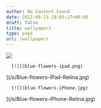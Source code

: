 ```yaml
---
author: No Content Found
date: 2012-08-13 19:03:17+00:00
draft: false
title: wallpapers
type: page
url: /wallpapers
---
```


[![](blue-flowers-imac.png)
](/s/Blue-flowers-iMac-wide-1ocf.jpg)
  


  
      [![](blue-flowers-ipad.png)
](/s/Blue-flowers-iPad-Retina.jpg)
  


  
      [![](blue-flowers-iPhone.jpg)
](/s/Blue-flowers-iPhone-Retina.jpg)
  


